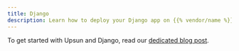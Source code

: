 ```yaml
---
title: Django
description: Learn how to deploy your Django app on {{% vendor/name %}}
---
```


To get started with Upsun and Django, read our [dedicated blog post](https://github.com/platformsh/platformsh-docs).
